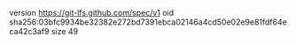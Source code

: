 version https://git-lfs.github.com/spec/v1
oid sha256:03bfc9934be32382e272bd7391ebca02146a4cd50e02e9e81fdf64eca42c3af9
size 49
